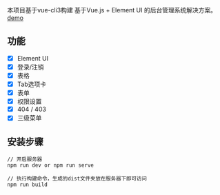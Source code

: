 
本项目基于vue-cli3构建
基于Vue.js + Element UI 的后台管理系统解决方案。[demo](https://xiongquanshun.github.io/vue3.0-system/dist/index.html)
## 功能 ##
- [x] Element UI
- [x] 登录/注销
- [x] 表格
- [x] Tab选项卡
- [x] 表单
- [x] 权限设置
- [x] 404 / 403
- [x] 三级菜单

## 安装步骤 ##
```
// 开启服务器
npm run dev or npm run serve

// 执行构建命令，生成的dist文件夹放在服务器下即可访问
npm run build
```
